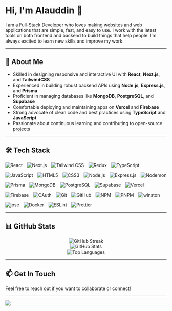 # Hi, I'm Alauddin 👋

I am a Full-Stack Developer who loves making websites and web applications that are simple, fast, and easy to use.
I work with the latest tools on both frontend and backend to build things that help people.
I’m always excited to learn new skills and improve my work.

---

## 🚀 About Me

- Skilled in designing responsive and interactive UI with **React**, **Next.js**, and **TailwindCSS**  
- Experienced in building robust backend APIs using **Node.js**, **Express.js**, and **Prisma**  
- Proficient in managing databases like **MongoDB**, **PostgreSQL**, and **Supabase**  
- Comfortable deploying and maintaining apps on **Vercel** and **Firebase**  
- Strong advocate of clean code and best practices using **TypeScript** and **JavaScript**  
- Passionate about continuous learning and contributing to open-source projects

---
## 🛠️ Tech Stack

<div style="display: flex; flex-wrap: wrap; gap: 14px; align-items: center;">

 <!-- Frontend Core -->
  <img alt="React" src="https://img.shields.io/badge/React-20232A?style=for-the-badge&logo=react&logoColor=61DAFB" />
  <img alt="Next.js" src="https://img.shields.io/badge/Next.js-000000?style=for-the-badge&logo=nextdotjs&logoColor=white" />
  <img alt="Tailwind CSS" src="https://img.shields.io/badge/Tailwind_CSS-38B2AC?style=for-the-badge&logo=tailwind-css&logoColor=white" />
  <img alt="Redux" src="https://img.shields.io/badge/Redux-593D88?style=for-the-badge&logo=redux&logoColor=white" />
  <img alt="TypeScript" src="https://img.shields.io/badge/TypeScript-007ACC?style=for-the-badge&logo=typescript&logoColor=white" />
  <img alt="JavaScript" src="https://img.shields.io/badge/JavaScript-323330?style=for-the-badge&logo=javascript&logoColor=F7DF1E" />

  <!-- Markup & Styling -->
  <img alt="HTML5" src="https://img.shields.io/badge/HTML5-E34F26?style=for-the-badge&logo=html5&logoColor=white" />
  <img alt="CSS3" src="https://img.shields.io/badge/CSS3-1572B6?style=for-the-badge&logo=css3&logoColor=white" />

  <!-- Backend -->
  <img alt="Node.js" src="https://img.shields.io/badge/Node.js-339933?style=for-the-badge&logo=node.js&logoColor=white" />
  <img alt="Express.js" src="https://img.shields.io/badge/Express.js-404D59?style=for-the-badge&logo=express&logoColor=white" />
  <img alt="Nodemon" src="https://img.shields.io/badge/Nodemon-76D04B?style=for-the-badge&logo=nodemon&logoColor=white" />
  <img alt="Prisma" src="https://img.shields.io/badge/Prisma-3982CE?style=for-the-badge&logo=prisma&logoColor=white" />

  <!-- Databases -->
  <img alt="MongoDB" src="https://img.shields.io/badge/MongoDB-4EA94B?style=for-the-badge&logo=mongodb&logoColor=white" />
  <img alt="PostgreSQL" src="https://img.shields.io/badge/PostgreSQL-316192?style=for-the-badge&logo=postgresql&logoColor=white" />
  <img alt="Supabase" src="https://img.shields.io/badge/Supabase-3ECF8E?style=for-the-badge&logo=supabase&logoColor=white" />

  <!-- Cloud & Hosting -->
  <img alt="Vercel" src="https://img.shields.io/badge/Vercel-000000?style=for-the-badge&logo=vercel&logoColor=white" />
  <img alt="Firebase" src="https://img.shields.io/badge/Firebase-FD7C00?style=for-the-badge&logo=firebase&logoColor=white" />
  <img alt="OAuth" src="https://img.shields.io/badge/OAuth2-3949AB?style=for-the-badge&logo=oauth&logoColor=white" />

  <!-- Tools & Version Control -->
  <img alt="Git" src="https://img.shields.io/badge/Git-F05033?style=for-the-badge&logo=git&logoColor=white" />
  <img alt="GitHub" src="https://img.shields.io/badge/GitHub-181717?style=for-the-badge&logo=github&logoColor=white" />
  <img alt="NPM" src="https://img.shields.io/badge/NPM-CB3837?style=for-the-badge&logo=npm&logoColor=white" />
  <img alt="PNPM" src="https://img.shields.io/badge/PNPM-CB3837?style=for-the-badge&logo=pnpm&logoColor=white" />
  <img alt="winston" src="https://img.shields.io/badge/winston-2496ED?style=for-the-badge&logo=winston&logoColor=white" />
    <img alt="jose" src="https://img.shields.io/badge/jose-2496ED?style=for-the-badge&logo=jose&logoColor=white" />
  <img alt="Docker" src="https://img.shields.io/badge/Docker-2496ED?style=for-the-badge&logo=docker&logoColor=white" />

  <!-- Testing & Quality -->
  <img alt="ESLint" src="https://img.shields.io/badge/ESLint-4B32C3?style=for-the-badge&logo=eslint&logoColor=white" />
  <img alt="Prettier" src="https://img.shields.io/badge/Prettier-F7B93E?style=for-the-badge&logo=prettier&logoColor=white" />

</div>



---

## 📊 GitHub Stats

<div align="center">
  <img src="https://github-readme-streak-stats.herokuapp.com/?user=Alauddin-24434&theme=dark&hide_border=true" alt="GitHub Streak" />
  <br/>
  <img src="https://github-readme-stats.vercel.app/api?username=Alauddin-24434&theme=dark&hide_border=true&include_all_commits=true&count_private=false" alt="GitHub Stats" />
  <br/>
  <img src="https://github-readme-stats.vercel.app/api/top-langs/?username=Alauddin-24434&theme=dark&hide_border=true&layout=compact" alt="Top Languages" />
</div>

---

## 📫 Get In Touch

Feel free to reach out if you want to collaborate or connect!

---

[![](https://visitcount.itsvg.in/api?id=Alauddin-24434&icon=0&color=0)](https://visitcount.itsvg.in)
